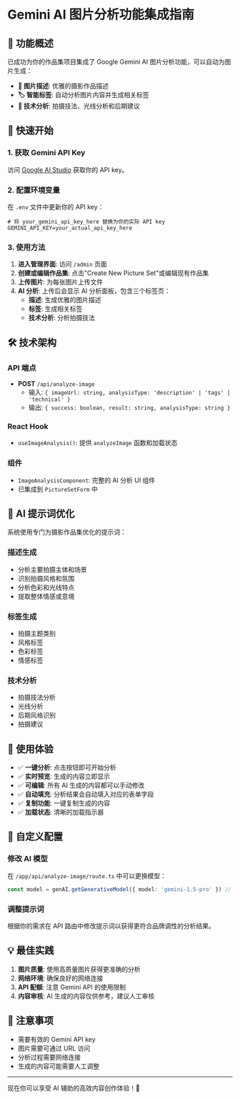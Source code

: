 # Gemini AI 图片分析功能集成指南

## 🎯 功能概述

已成功为你的作品集项目集成了 Google Gemini AI 图片分析功能，可以自动为图片生成：

- **📝 图片描述**: 优雅的摄影作品描述
- **🏷️ 智能标签**: 自动分析图片内容并生成相关标签  
- **📸 技术分析**: 拍摄技法、光线分析和后期建议

## 🚀 快速开始

### 1. 获取 Gemini API Key

访问 [Google AI Studio](https://makersuite.google.com/app/apikey) 获取你的 API key。

### 2. 配置环境变量

在 `.env` 文件中更新你的 API key：

```env
# 将 your_gemini_api_key_here 替换为你的实际 API key
GEMINI_API_KEY=your_actual_api_key_here
```

### 3. 使用方法

1. **进入管理界面**: 访问 `/admin` 页面
2. **创建或编辑作品集**: 点击"Create New Picture Set"或编辑现有作品集
3. **上传图片**: 为每张图片上传文件
4. **AI 分析**: 上传后会显示 AI 分析面板，包含三个标签页：
   - **描述**: 生成优雅的图片描述
   - **标签**: 生成相关标签
   - **技术分析**: 分析拍摄技法

## 🛠️ 技术架构

### API 端点
- **POST** `/api/analyze-image`
  - 输入: `{ imageUrl: string, analysisType: 'description' | 'tags' | 'technical' }`
  - 输出: `{ success: boolean, result: string, analysisType: string }`

### React Hook
- `useImageAnalysis()`: 提供 `analyzeImage` 函数和加载状态

### 组件
- `ImageAnalysisComponent`: 完整的 AI 分析 UI 组件
- 已集成到 `PictureSetForm` 中

## 📝 AI 提示词优化

系统使用专门为摄影作品集优化的提示词：

### 描述生成
- 分析主要拍摄主体和场景
- 识别拍摄风格和氛围
- 分析色彩和光线特点
- 提取整体情感或意境

### 标签生成
- 拍摄主题类别
- 风格标签
- 色彩标签
- 情感标签

### 技术分析
- 拍摄技法分析
- 光线分析
- 后期风格识别
- 拍摄建议

## 🎨 使用体验

- ✅ **一键分析**: 点击按钮即可开始分析
- ✅ **实时预览**: 生成的内容立即显示
- ✅ **可编辑**: 所有 AI 生成的内容都可以手动修改
- ✅ **自动填充**: 分析结果会自动填入对应的表单字段
- ✅ **复制功能**: 一键复制生成的内容
- ✅ **加载状态**: 清晰的加载指示器

## 🔧 自定义配置

### 修改 AI 模型
在 `/app/api/analyze-image/route.ts` 中可以更换模型：

```typescript
const model = genAI.getGenerativeModel({ model: 'gemini-1.5-pro' }) // 更高质量
```

### 调整提示词
根据你的需求在 API 路由中修改提示词以获得更符合品牌调性的分析结果。

## 💡 最佳实践

1. **图片质量**: 使用高质量图片获得更准确的分析
2. **网络环境**: 确保良好的网络连接
3. **API 配额**: 注意 Gemini API 的使用限制
4. **内容审核**: AI 生成的内容仅供参考，建议人工审核

## 🚨 注意事项

- 需要有效的 Gemini API key
- 图片需要可通过 URL 访问
- 分析过程需要网络连接
- 生成的内容可能需要人工调整

---

现在你可以享受 AI 辅助的高效内容创作体验！🎉
